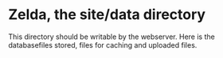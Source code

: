 Zelda, the site/data directory
==============================

This directory should be writable by the webserver. Here is the databasefiles stored, files for caching and uploaded files.

